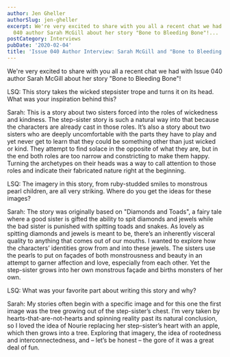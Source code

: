 ```yaml
---
author: Jen Gheller
authorSlug: jen-gheller
excerpt: We're very excited to share with you all a recent chat we had with Issue
  040 author Sarah McGill about her story "Bone to Bleeding Bone"!...
postCategory: Interviews
pubDate: '2020-02-04'
title: 'Issue 040 Author Interview: Sarah McGill and "Bone to Bleeding Bone"'
---
```

We're very excited to share with you all a recent chat we had with Issue 040 author Sarah McGill about her story "Bone to Bleeding Bone"!

LSQ: This story takes the wicked stepsister trope and turns it on its head. What was your inspiration behind this?

Sarah: This is a story about two sisters forced into the roles of wickedness and kindness. The step-sister story is such a natural way into that because the characters are already cast in those roles. It’s also a story about two sisters who are deeply uncomfortable with the parts they have to play and yet never get to learn that they could be something other than just wicked or kind. They attempt to find solace in the opposite of what they are, but in the end both roles are too narrow and constricting to make them happy. Turning the archetypes on their heads was a way to call attention to those roles and indicate their fabricated nature right at the beginning.

LSQ: The imagery in this story, from ruby-studded smiles to monstrous pearl children, are all very striking. Where do you get the ideas for these images?

Sarah: The story was originally based on "Diamonds and Toads", a fairy tale where a good sister is gifted the ability to spit diamonds and jewels while the bad sister is punished with spitting toads and snakes. As lovely as spitting diamonds and jewels is meant to be, there’s an inherently visceral quality to anything that comes out of our mouths. I wanted to explore how the characters’ identities grow from and into these jewels. The sisters use the pearls to put on façades of both monstrousness and beauty in an attempt to garner affection and love, especially from each other. Yet the step-sister grows into her own monstrous façade and births monsters of her own.

LSQ: What was your favorite part about writing this story and why?

Sarah: My stories often begin with a specific image and for this one the first image was the tree growing out of the step-sister’s chest. I’m very taken by hearts-that-are-not-hearts and spinning reality past its natural conclusion, so I loved the idea of Nourie replacing her step-sister’s heart with an apple, which then grows into a tree. Exploring that imagery, the idea of rootedness and interconnectedness, and – let’s be honest – the gore of it was a great deal of fun.